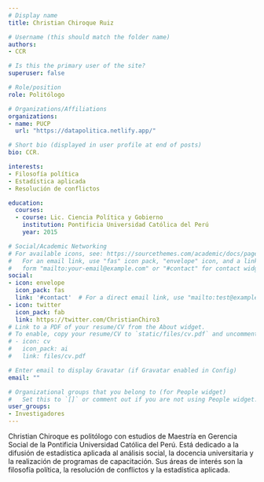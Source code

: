 ```yaml
---
# Display name
title: Christian Chiroque Ruiz

# Username (this should match the folder name)
authors:
- CCR

# Is this the primary user of the site?
superuser: false

# Role/position
role: Politólogo

# Organizations/Affiliations
organizations:
- name: PUCP
  url: "https://datapolitica.netlify.app/"

# Short bio (displayed in user profile at end of posts)
bio: CCR.

interests:
- Filosofía política
- Estadística aplicada
- Resolución de conflictos

education:
  courses:
  - course: Lic. Ciencia Política y Gobierno
    institution: Pontificia Universidad Católica del Perú
    year: 2015

# Social/Academic Networking
# For available icons, see: https://sourcethemes.com/academic/docs/page-builder/#icons
#   For an email link, use "fas" icon pack, "envelope" icon, and a link in the
#   form "mailto:your-email@example.com" or "#contact" for contact widget.
social:
- icon: envelope
  icon_pack: fas
  link: '#contact'  # For a direct email link, use "mailto:test@example.org".
- icon: twitter
  icon_pack: fab
  link: https://twitter.com/ChristianChiro3
# Link to a PDF of your resume/CV from the About widget.
# To enable, copy your resume/CV to `static/files/cv.pdf` and uncomment the lines below.
# - icon: cv
#   icon_pack: ai
#   link: files/cv.pdf

# Enter email to display Gravatar (if Gravatar enabled in Config)
email: ""

# Organizational groups that you belong to (for People widget)
#   Set this to `[]` or comment out if you are not using People widget.
user_groups:
- Investigadores
---
```


Christian Chiroque es politólogo con estudios de Maestría en Gerencia Social de la Pontificia Universidad Católica del Perú. Está dedicado a la difusión de estadística aplicada al análisis social, la docencia universitaria y la realización de programas de capacitación. Sus áreas de interés son la filosofía política, la resolución de conflictos y la estadística aplicada.